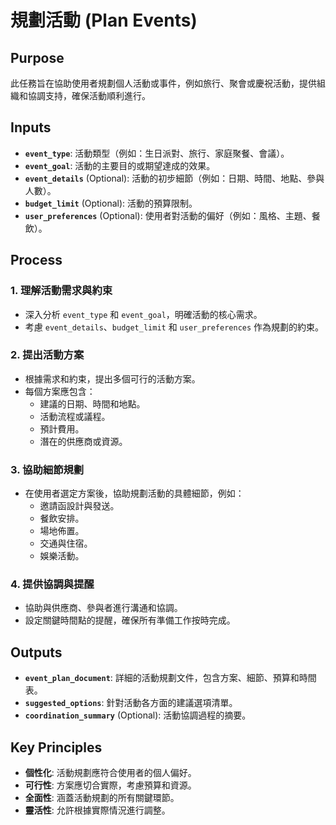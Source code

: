 <!-- Powered by BMAD™ Personal Assistant Expansion Pack -->

# 規劃活動 (Plan Events)

## Purpose

此任務旨在協助使用者規劃個人活動或事件，例如旅行、聚會或慶祝活動，提供組織和協調支持，確保活動順利進行。

## Inputs

- **`event_type`**: 活動類型（例如：生日派對、旅行、家庭聚餐、會議）。
- **`event_goal`**: 活動的主要目的或期望達成的效果。
- **`event_details`** (Optional): 活動的初步細節（例如：日期、時間、地點、參與人數）。
- **`budget_limit`** (Optional): 活動的預算限制。
- **`user_preferences`** (Optional): 使用者對活動的偏好（例如：風格、主題、餐飲）。

## Process

### 1. 理解活動需求與約束

- 深入分析 `event_type` 和 `event_goal`，明確活動的核心需求。
- 考慮 `event_details`、`budget_limit` 和 `user_preferences` 作為規劃的約束。

### 2. 提出活動方案

- 根據需求和約束，提出多個可行的活動方案。
- 每個方案應包含：
    - 建議的日期、時間和地點。
    - 活動流程或議程。
    - 預計費用。
    - 潛在的供應商或資源。

### 3. 協助細節規劃

- 在使用者選定方案後，協助規劃活動的具體細節，例如：
    - 邀請函設計與發送。
    - 餐飲安排。
    - 場地佈置。
    - 交通與住宿。
    - 娛樂活動。

### 4. 提供協調與提醒

- 協助與供應商、參與者進行溝通和協調。
- 設定關鍵時間點的提醒，確保所有準備工作按時完成。

## Outputs

- **`event_plan_document`**: 詳細的活動規劃文件，包含方案、細節、預算和時間表。
- **`suggested_options`**: 針對活動各方面的建議選項清單。
- **`coordination_summary`** (Optional): 活動協調過程的摘要。

## Key Principles

- **個性化**: 活動規劃應符合使用者的個人偏好。
- **可行性**: 方案應切合實際，考慮預算和資源。
- **全面性**: 涵蓋活動規劃的所有關鍵環節。
- **靈活性**: 允許根據實際情況進行調整。

